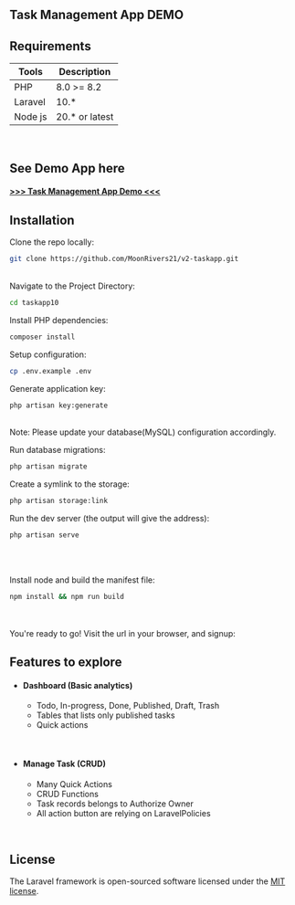 ## Task Management App DEMO

## Requirements

| Tools   | Description     |
|---------|-----------------|
| PHP     | 8.0 >= 8.2      |
| Laravel | 10.*            |
| Node js | 20.*  or latest |

  <br>

## See Demo App here

#### <a href="https://v2-taskapp.digitechproject.com" target="_blank"> >>> Task Management App Demo <<< </a>

## Installation

Clone the repo locally:

```sh
git clone https://github.com/MoonRivers21/v2-taskapp.git
```

<br>
Navigate to the Project Directory:

```sh
cd taskapp10
```

Install PHP dependencies:

```sh
composer install 
```

Setup configuration:

```sh
cp .env.example .env
```

Generate application key:

```sh
php artisan key:generate
```

<br>
Note: Please update your database(MySQL) configuration accordingly.

Run database migrations:

```sh
php artisan migrate
```

Create a symlink to the storage:

```sh
php artisan storage:link
```

Run the dev server (the output will give the address):

```sh
php artisan serve
```

<br><br>

Install node and build the manifest file:

```sh
npm install && npm run build
```

<br><br>
You're ready to go! Visit the url in your browser, and signup:

## Features to explore

- #### Dashboard (Basic analytics)
    - Todo, In-progress, Done, Published, Draft, Trash
    - Tables that lists only published tasks
    - Quick actions

<br>

- #### Manage Task (CRUD)
    - Many Quick Actions
    - CRUD Functions
    - Task records belongs to Authorize Owner
    - All action button are relying on LaravelPolicies

<br> 

## License

The Laravel framework is open-sourced software licensed under the [MIT license](https://opensource.org/licenses/MIT).
 
